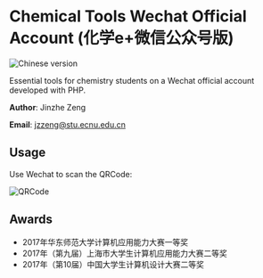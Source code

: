 # Chemical Tools Wechat Official Account (化学e+微信公众号版)
![Chinese version](https://jaywcjlove.github.io/sb/lang/chinese.svg)

Essential tools for chemistry students on a Wechat official account developed with PHP.

**Author**: Jinzhe Zeng

**Email**: jzzeng@stu.ecnu.edu.cn

## Usage
Use Wechat to scan the QRCode:

![QRCode](https://i.loli.net/2018/07/06/5b3f4bda1019b.png)

## Awards
* 2017年华东师范大学计算机应用能力大赛一等奖
* 2017年（第九届）上海市大学生计算机应用能力大赛二等奖
* 2017年（第10届）中国大学生计算机设计大赛二等奖
